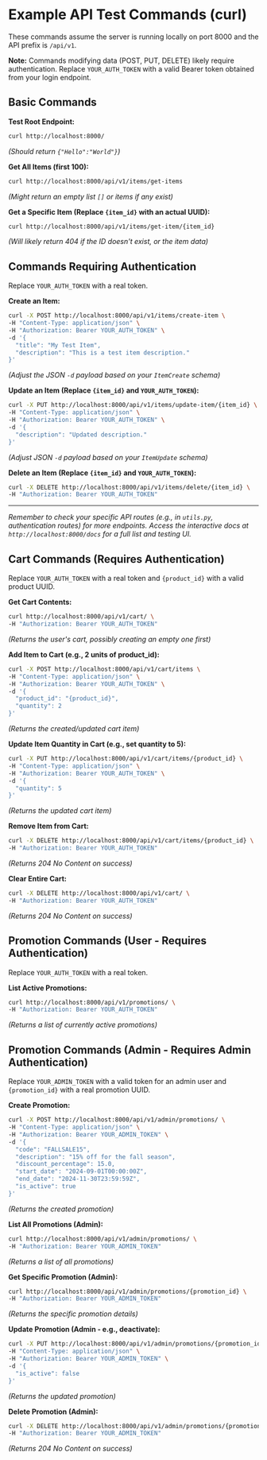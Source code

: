 # Example API Test Commands (curl)

These commands assume the server is running locally on port 8000 and the API prefix is `/api/v1`.

**Note:** Commands modifying data (POST, PUT, DELETE) likely require authentication. Replace `YOUR_AUTH_TOKEN` with a valid Bearer token obtained from your login endpoint.

## Basic Commands

**Test Root Endpoint:**
```bash
curl http://localhost:8000/
```
*(Should return `{"Hello":"World"}`)*

**Get All Items (first 100):**
```bash
curl http://localhost:8000/api/v1/items/get-items
```
*(Might return an empty list `[]` or items if any exist)*

**Get a Specific Item (Replace `{item_id}` with an actual UUID):**
```bash
curl http://localhost:8000/api/v1/items/get-item/{item_id}
```
*(Will likely return 404 if the ID doesn't exist, or the item data)*

## Commands Requiring Authentication

Replace `YOUR_AUTH_TOKEN` with a real token.

**Create an Item:**
```bash
curl -X POST http://localhost:8000/api/v1/items/create-item \
-H "Content-Type: application/json" \
-H "Authorization: Bearer YOUR_AUTH_TOKEN" \
-d '{
  "title": "My Test Item",
  "description": "This is a test item description."
}'
```
*(Adjust the JSON `-d` payload based on your `ItemCreate` schema)*

**Update an Item (Replace `{item_id}` and `YOUR_AUTH_TOKEN`):**
```bash
curl -X PUT http://localhost:8000/api/v1/items/update-item/{item_id} \
-H "Content-Type: application/json" \
-H "Authorization: Bearer YOUR_AUTH_TOKEN" \
-d '{
  "description": "Updated description."
}'
```
*(Adjust JSON `-d` payload based on your `ItemUpdate` schema)*

**Delete an Item (Replace `{item_id}` and `YOUR_AUTH_TOKEN`):**
```bash
curl -X DELETE http://localhost:8000/api/v1/items/delete/{item_id} \
-H "Authorization: Bearer YOUR_AUTH_TOKEN"
```

---

*Remember to check your specific API routes (e.g., in `utils.py`, authentication routes) for more endpoints.*
*Access the interactive docs at `http://localhost:8000/docs` for a full list and testing UI.*

## Cart Commands (Requires Authentication)

Replace `YOUR_AUTH_TOKEN` with a real token and `{product_id}` with a valid product UUID.

**Get Cart Contents:**
```bash
curl http://localhost:8000/api/v1/cart/ \
-H "Authorization: Bearer YOUR_AUTH_TOKEN"
```
*(Returns the user's cart, possibly creating an empty one first)*

**Add Item to Cart (e.g., 2 units of product_id):**
```bash
curl -X POST http://localhost:8000/api/v1/cart/items \
-H "Content-Type: application/json" \
-H "Authorization: Bearer YOUR_AUTH_TOKEN" \
-d '{
  "product_id": "{product_id}",
  "quantity": 2
}'
```
*(Returns the created/updated cart item)*

**Update Item Quantity in Cart (e.g., set quantity to 5):**
```bash
curl -X PUT http://localhost:8000/api/v1/cart/items/{product_id} \
-H "Content-Type: application/json" \
-H "Authorization: Bearer YOUR_AUTH_TOKEN" \
-d '{
  "quantity": 5
}'
```
*(Returns the updated cart item)*

**Remove Item from Cart:**
```bash
curl -X DELETE http://localhost:8000/api/v1/cart/items/{product_id} \
-H "Authorization: Bearer YOUR_AUTH_TOKEN"
```
*(Returns 204 No Content on success)*

**Clear Entire Cart:**
```bash
curl -X DELETE http://localhost:8000/api/v1/cart/ \
-H "Authorization: Bearer YOUR_AUTH_TOKEN"
```
*(Returns 204 No Content on success)*

## Promotion Commands (User - Requires Authentication)

Replace `YOUR_AUTH_TOKEN` with a real token.

**List Active Promotions:**
```bash
curl http://localhost:8000/api/v1/promotions/ \
-H "Authorization: Bearer YOUR_AUTH_TOKEN"
```
*(Returns a list of currently active promotions)*

## Promotion Commands (Admin - Requires Admin Authentication)

Replace `YOUR_ADMIN_TOKEN` with a valid token for an admin user and `{promotion_id}` with a real promotion UUID.

**Create Promotion:**
```bash
curl -X POST http://localhost:8000/api/v1/admin/promotions/ \
-H "Content-Type: application/json" \
-H "Authorization: Bearer YOUR_ADMIN_TOKEN" \
-d '{
  "code": "FALLSALE15",
  "description": "15% off for the fall season",
  "discount_percentage": 15.0,
  "start_date": "2024-09-01T00:00:00Z",
  "end_date": "2024-11-30T23:59:59Z",
  "is_active": true
}'
```
*(Returns the created promotion)*

**List All Promotions (Admin):**
```bash
curl http://localhost:8000/api/v1/admin/promotions/ \
-H "Authorization: Bearer YOUR_ADMIN_TOKEN"
```
*(Returns a list of all promotions)*

**Get Specific Promotion (Admin):**
```bash
curl http://localhost:8000/api/v1/admin/promotions/{promotion_id} \
-H "Authorization: Bearer YOUR_ADMIN_TOKEN"
```
*(Returns the specific promotion details)*

**Update Promotion (Admin - e.g., deactivate):**
```bash
curl -X PUT http://localhost:8000/api/v1/admin/promotions/{promotion_id} \
-H "Content-Type: application/json" \
-H "Authorization: Bearer YOUR_ADMIN_TOKEN" \
-d '{
  "is_active": false
}'
```
*(Returns the updated promotion)*

**Delete Promotion (Admin):**
```bash
curl -X DELETE http://localhost:8000/api/v1/admin/promotions/{promotion_id} \
-H "Authorization: Bearer YOUR_ADMIN_TOKEN"
```
*(Returns 204 No Content on success)* 